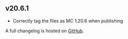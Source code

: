 ## v20.6.1
- Correctly tag the files as MC 1.20.6 when publishing

A full changelog is hosted on [GitHub](https://github.com/Trikzon/transparent/blob/1.20.6/CHANGELOG.md).
